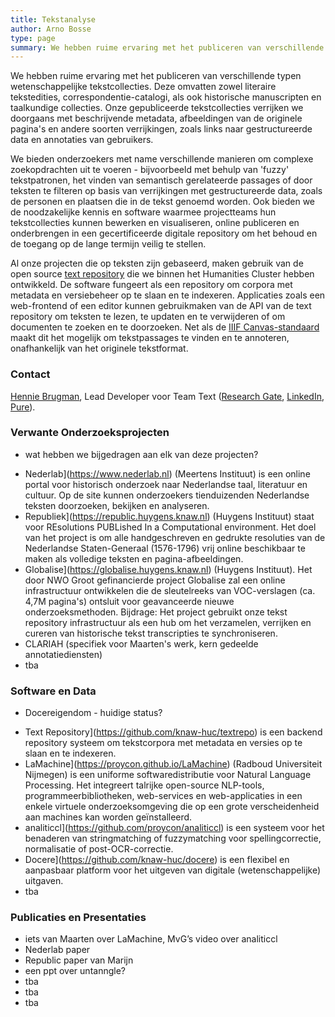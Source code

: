 ```yaml
---
title: Tekstanalyse
author: Arno Bosse
type: page
summary: We hebben ruime ervaring met het publiceren van verschillende typen wetenschappelijke tekstcollecties, zowel literaire tekstedities, correspondentie-catalogi, als ook historische manuscripten en taalkundige collecties.
---
```

We hebben ruime ervaring met het publiceren van verschillende typen wetenschappelijke tekstcollecties. Deze omvatten zowel literaire tekstedities, correspondentie-catalogi, als ook historische manuscripten en taalkundige collecties. Onze gepubliceerde tekstcollecties verrijken we doorgaans met beschrijvende metadata, afbeeldingen van de originele pagina's en andere soorten verrijkingen, zoals links naar gestructureerde data en annotaties van gebruikers.

We bieden onderzoekers met name verschillende manieren om complexe zoekopdrachten uit te voeren - bijvoorbeeld met behulp van 'fuzzy' tekstpatronen, het vinden van semantisch gerelateerde passages of door teksten te filteren op basis van verrijkingen met gestructureerde data, zoals de personen en plaatsen die in de tekst genoemd worden. Ook bieden we de noodzakelijke kennis en software waarmee projectteams hun tekstcollecties kunnen bewerken en visualiseren, online publiceren en onderbrengen in een gecertificeerde digitale repository om het behoud en de toegang op de lange termijn veilig te stellen.

Al onze projecten die op teksten zijn gebaseerd, maken gebruik van de open source [text repository](https://github.com/knaw-huc/textrepo) die we binnen het Humanities Cluster hebben ontwikkeld. De software fungeert als een repository om corpora met metadata en versiebeheer op te slaan en te indexeren. Applicaties zoals een web-frontend of een editor kunnen gebruikmaken van de API van de text repository om teksten te lezen, te updaten en te verwijderen of om documenten te zoeken en te doorzoeken. Net als de [IIIF Canvas-standaard](https://iiif.io/) maakt dit het mogelijk om tekstpassages te vinden en te annoteren, onafhankelijk van het originele tekstformat.

### Contact

[Hennie Brugman](mailto:hennie.brugman@di.huc.knaw.nl), Lead Developer voor Team Text ([Research Gate](https://www.researchgate.net/profile/Hennie-Brugman), [LinkedIn](https://nl.linkedin.com/in/hennie-brugman-8327369), [Pure](https://pure.knaw.nl/portal/en/persons/h-brugman)).

### Verwante Onderzoeksprojecten

+ wat hebben we bijgedragen aan elk van deze projecten?

- Nederlab](https://www.nederlab.nl) (Meertens Instituut) is een online portal voor historisch onderzoek naar Nederlandse taal, literatuur en cultuur. Op de site kunnen onderzoekers tienduizenden Nederlandse teksten doorzoeken, bekijken en analyseren.
- Republiek](https://republic.huygens.knaw.nl) (Huygens Instituut) staat voor REsolutions PUBLished In a Computational environment. Het doel van het project is om alle handgeschreven en gedrukte resoluties van de Nederlandse Staten-Generaal (1576-1796) vrij online beschikbaar te maken als volledige teksten en pagina-afbeeldingen.
- Globalise](https://globalise.huygens.knaw.nl) (Huygens Instituut). Het door NWO Groot gefinancierde project Globalise zal een online infrastructuur ontwikkelen die de sleutelreeks van VOC-verslagen (ca. 4,7M pagina's) ontsluit voor geavanceerde nieuwe onderzoeksmethoden. Bijdrage: Het project gebruikt onze tekst repository infrastructuur als een hub om het verzamelen, verrijken en cureren van historische tekst transcripties te synchroniseren.
- CLARIAH (specifiek voor Maarten's werk, kern gedeelde annotatiediensten)
- tba


### Software en Data

+ Docereigendom - huidige status?

- Text Repository](https://github.com/knaw-huc/textrepo) is een backend repository systeem om tekstcorpora met metadata en versies op te slaan en te indexeren.
- LaMachine](https://proycon.github.io/LaMachine) (Radboud Universiteit Nijmegen) is een uniforme softwaredistributie voor Natural Language Processing. Het integreert talrijke open-source NLP-tools, programmeerbibliotheken, web-services en web-applicaties in een enkele virtuele onderzoeksomgeving die op een grote verscheidenheid aan machines kan worden geïnstalleerd.
- analiticcl](https://github.com/proycon/analiticcl) is een systeem voor het benaderen van stringmatching of fuzzymatching voor spellingcorrectie, normalisatie of post-OCR-correctie.
- Docere](https://github.com/knaw-huc/docere) is een flexibel en aanpasbaar platform voor het uitgeven van digitale (wetenschappelijke) uitgaven.
- tba

### Publicaties en Presentaties

- iets van Maarten over LaMachine, MvG’s video over analiticcl
- Nederlab paper
- Republic paper van Marijn
- een ppt over untanngle?
- tba
- tba
- tba
